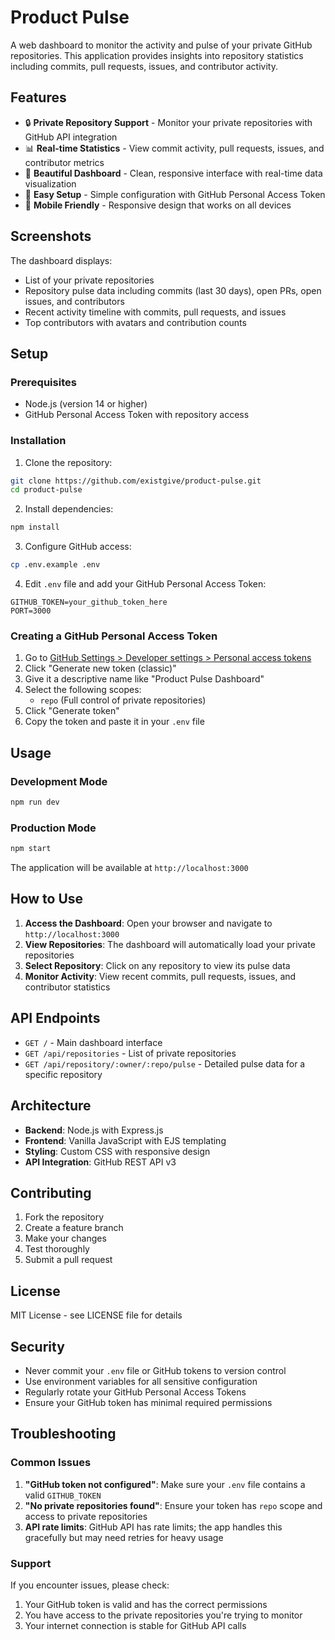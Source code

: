 # Product Pulse

A web dashboard to monitor the activity and pulse of your private GitHub repositories. This application provides insights into repository statistics including commits, pull requests, issues, and contributor activity.

## Features

- 🔒 **Private Repository Support** - Monitor your private repositories with GitHub API integration
- 📊 **Real-time Statistics** - View commit activity, pull requests, issues, and contributor metrics
- 🎨 **Beautiful Dashboard** - Clean, responsive interface with real-time data visualization
- 🚀 **Easy Setup** - Simple configuration with GitHub Personal Access Token
- 📱 **Mobile Friendly** - Responsive design that works on all devices

## Screenshots

The dashboard displays:
- List of your private repositories
- Repository pulse data including commits (last 30 days), open PRs, open issues, and contributors
- Recent activity timeline with commits, pull requests, and issues
- Top contributors with avatars and contribution counts

## Setup

### Prerequisites

- Node.js (version 14 or higher)
- GitHub Personal Access Token with repository access

### Installation

1. Clone the repository:
```bash
git clone https://github.com/existgive/product-pulse.git
cd product-pulse
```

2. Install dependencies:
```bash
npm install
```

3. Configure GitHub access:
```bash
cp .env.example .env
```

4. Edit `.env` file and add your GitHub Personal Access Token:
```
GITHUB_TOKEN=your_github_token_here
PORT=3000
```

### Creating a GitHub Personal Access Token

1. Go to [GitHub Settings > Developer settings > Personal access tokens](https://github.com/settings/tokens)
2. Click "Generate new token (classic)"
3. Give it a descriptive name like "Product Pulse Dashboard"
4. Select the following scopes:
   - `repo` (Full control of private repositories)
5. Click "Generate token"
6. Copy the token and paste it in your `.env` file

## Usage

### Development Mode

```bash
npm run dev
```

### Production Mode

```bash
npm start
```

The application will be available at `http://localhost:3000`

## How to Use

1. **Access the Dashboard**: Open your browser and navigate to `http://localhost:3000`
2. **View Repositories**: The dashboard will automatically load your private repositories
3. **Select Repository**: Click on any repository to view its pulse data
4. **Monitor Activity**: View recent commits, pull requests, issues, and contributor statistics

## API Endpoints

- `GET /` - Main dashboard interface
- `GET /api/repositories` - List of private repositories
- `GET /api/repository/:owner/:repo/pulse` - Detailed pulse data for a specific repository

## Architecture

- **Backend**: Node.js with Express.js
- **Frontend**: Vanilla JavaScript with EJS templating
- **Styling**: Custom CSS with responsive design
- **API Integration**: GitHub REST API v3

## Contributing

1. Fork the repository
2. Create a feature branch
3. Make your changes
4. Test thoroughly
5. Submit a pull request

## License

MIT License - see LICENSE file for details

## Security

- Never commit your `.env` file or GitHub tokens to version control
- Use environment variables for all sensitive configuration
- Regularly rotate your GitHub Personal Access Tokens
- Ensure your GitHub token has minimal required permissions

## Troubleshooting

### Common Issues

1. **"GitHub token not configured"**: Make sure your `.env` file contains a valid `GITHUB_TOKEN`
2. **"No private repositories found"**: Ensure your token has `repo` scope and access to private repositories
3. **API rate limits**: GitHub API has rate limits; the app handles this gracefully but may need retries for heavy usage

### Support

If you encounter issues, please check:
1. Your GitHub token is valid and has the correct permissions
2. You have access to the private repositories you're trying to monitor
3. Your internet connection is stable for GitHub API calls